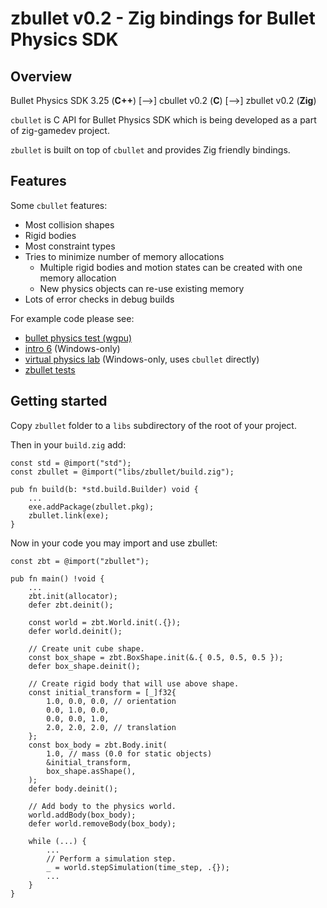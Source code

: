 # zbullet v0.2 - Zig bindings for Bullet Physics SDK

## Overview

Bullet Physics SDK 3.25 (**C++**) [-->] cbullet v0.2 (**C**) [-->] zbullet v0.2 (**Zig**)

`cbullet` is C API for Bullet Physics SDK which is being developed as a part of zig-gamedev project.

`zbullet` is built on top of `cbullet` and provides Zig friendly bindings.

## Features

Some `cbullet` features:
* Most collision shapes
* Rigid bodies
* Most constraint types
* Tries to minimize number of memory allocations
  * Multiple rigid bodies and motion states can be created with one memory allocation
  * New physics objects can re-use existing memory
* Lots of error checks in debug builds

For example code please see:

* [bullet physics test (wgpu)](https://github.com/michal-z/zig-gamedev/tree/main/samples/bullet_physics_test_wgpu)
* [intro 6](https://github.com/michal-z/zig-gamedev/blob/main/samples/intro/src/intro6.zig) (Windows-only)
* [virtual physics lab](https://github.com/michal-z/zig-gamedev/tree/main/samples/bullet_physics_test) (Windows-only, uses `cbullet` directly)
* [zbullet tests](https://github.com/michal-z/zig-gamedev/blob/main/libs/zbullet/src/zbullet.zig)

## Getting started

Copy `zbullet` folder to a `libs` subdirectory of the root of your project.

Then in your `build.zig` add:

```zig
const std = @import("std");
const zbullet = @import("libs/zbullet/build.zig");

pub fn build(b: *std.build.Builder) void {
    ...
    exe.addPackage(zbullet.pkg);
    zbullet.link(exe);
}
```

Now in your code you may import and use zbullet:

```zig
const zbt = @import("zbullet");

pub fn main() !void {
    ...
    zbt.init(allocator);
    defer zbt.deinit();

    const world = zbt.World.init(.{});
    defer world.deinit();

    // Create unit cube shape.
    const box_shape = zbt.BoxShape.init(&.{ 0.5, 0.5, 0.5 });
    defer box_shape.deinit();

    // Create rigid body that will use above shape.
    const initial_transform = [_]f32{
        1.0, 0.0, 0.0, // orientation
        0.0, 1.0, 0.0,
        0.0, 0.0, 1.0,
        2.0, 2.0, 2.0, // translation
    };
    const box_body = zbt.Body.init(
        1.0, // mass (0.0 for static objects)
        &initial_transform,
        box_shape.asShape(),
    );
    defer body.deinit();

    // Add body to the physics world.
    world.addBody(box_body);
    defer world.removeBody(box_body);

    while (...) {
        ...
        // Perform a simulation step.
        _ = world.stepSimulation(time_step, .{});
        ...
    }
}
```
